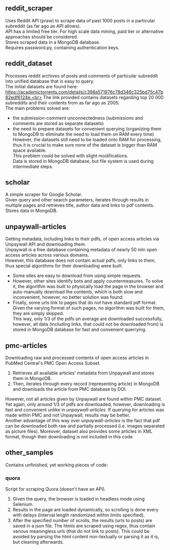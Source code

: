 ## reddit_scraper
Uses Reddit API (praw) to scrape data of past 1000 posts in a particular subreddit (as far ago as API allows).<br>
API has a limited free tier. For high scale data mining, paid tier or alternative approaches should be considered.<br>
Stores scraped data in a MongoDB database.<br>
Requires password.py, containing authentication keys.<br>
## reddit_dataset
Processes reddit archives of posts and comments of particular subreddit into unified database that is easy to query.<br>
The initial datasets are found here: https://academictorrents.com/details/c398a571976c78d346c325bd75c47b82edf6124e.<br>
The link provided contains datasets regarding top 20 000 subreddits and their contents from as far ago as 2005.<br>
The main problems solved are:
* the submission-comment unconnectedness (submissions and comments are stored as separate datasets)
* the need to prepare datasets for convenient querying (organizing them to MongoDB to eliminate the need to load them on RAM every time)<br>
However, the datasets still need to be loaded onto RAM for processing, thus it is crucial to make sure none of the dataset is bigger than RAM space available.<br>
This problem could be solved with slight modifications.<br>
Data is stored in MongoDB database, but file system is used during intermediate steps.<br>
## scholar
A simple scraper for Google Scholar. <br>
Given query and other search parameters, iterates through results in multiple pages and retrieves title, author data and links to pdf contents.<br>
Stores data in MongoDB.<br>
## unpaywall-articles
Getting metadata, including links to their pdfs, of open access articles via Unpaywall API and downloading them.<br>
Unpaywall is a free database containing metadata of nearly 50 mln open access articles across various domains.<br>
However, this database does not contain actual pdfs, only links to them, thus special algorithms for their downloading were built.<br>
* Some sites are easy to download from using simple requests.
* However, other sites identify bots and apply countermeasures. To solve it, the algorithm was built to physically load the page in the browser and auto-manually download the contents, which is both slow and inconvenient, however, no better solution was found.
* Finally, some urls link to pages that do not have standard pdf format. Given the varying format of such pages, no algorithm was built for them, they are simply skipped.<br>
This way, only 1/3 of the pdfs on average are downloaded successfully, however, all data (including links, that could not be downloaded from) is stored in MongoDB database for fast and convenient querrying.
## pmc-articles
Downloading raw and processed contents of open access articles in PubMed Central's PMC Open Access Subset.<br>
1. Retrieves all available articles' metadata from Unpaywall and stores them in MongoDB.
2. Then, iterates through every record (representing article) in MongoDB and downloads the article from PMC database by DOI.<br>

However, not all articles given by Unpaywall are found within PMC dataset. Yet again, only around 1/3 of pdfs are downloaded, however, downloading is fast and convenient unlike in *unpaywall-articles*. If querying for articles was made within PMC and not Unpaywall, results may be better.<br>
Another advantage of this way over *unpaywall-articles* is the fact that pdf can be downloaded both raw and partially processed (i.e. images separated as picture files). Moreover, dataset also provides some articles in XML format, though their downloading is not included in this code.<br>
## other_samples
Contains unfinished, yet working pieces of code:<br>
### quora
Script for scraping Quora (doesn't have an API).
1. Given the query, the browser is loaded in headless mode using Selenium.
2. Results in the page are loaded dynamically, so scrolling is done every with delays (interval length randomized within limits specified).
3. After the specified number of scrolls, the results (urls to posts) are saved in a json file.
The htmls are scraped using regex, thus contain various meaningless urls (that do not link to posts). This could be avoided by parsing the html content non-textually or parsing it as it is, but cleaning afterwards.
